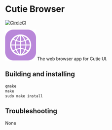 # Cutie Browser

[![CircleCI](https://dl.circleci.com/status-badge/img/gh/cutie-shell/cutie-browser/tree/droidian.svg?style=svg)](https://dl.circleci.com/status-badge/redirect/gh/cutie-shell/cutie-browser/tree/droidian)

<img src="cutie-browser.svg" width="100px">
The web browser app for Cutie UI.

## Building and installing

```
qmake
make
sudo make install
```

## Troubleshooting
None
